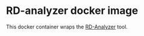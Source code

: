 # RD-analyzer docker image

This docker container wraps the [RD-Analyzer](https://github.com/xiaeryu/RD-Analyzer) tool.
